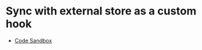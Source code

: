 # Sync with external store as a custom hook

- [Code Sandbox](https://codesandbox.io/s/l88skq?file=%2Fsrc%2FApp.js&utm_medium=sandpack)
